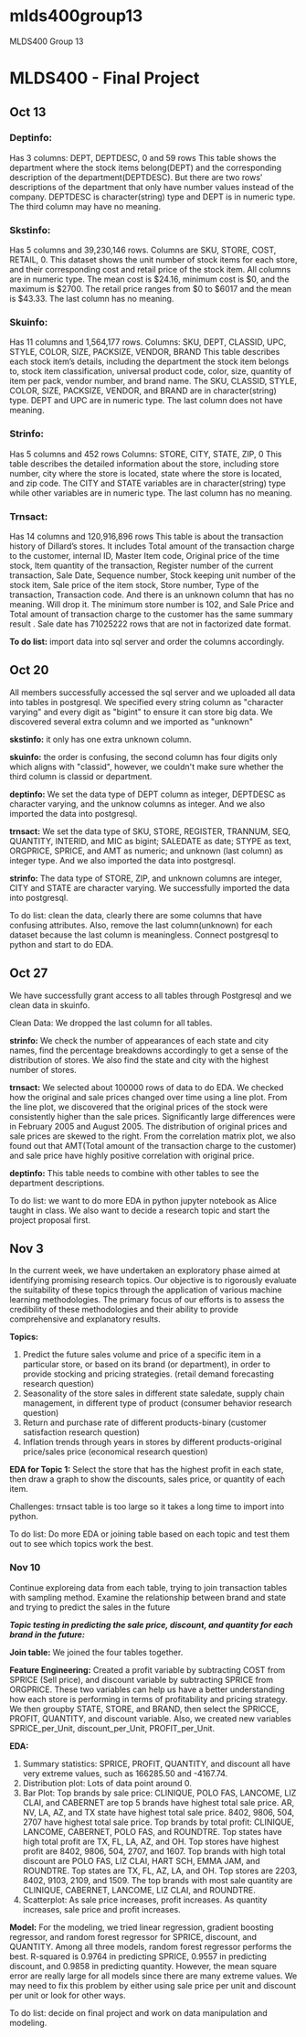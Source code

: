 # mlds400group13
MLDS400 Group 13

# MLDS400 - Final Project

## Oct 13 

### Deptinfo: 
Has 3 columns: DEPT, DEPTDESC, 0 and 59 rows
This table shows the department where the stock items belong(DEPT) and the corresponding description of the department(DEPTDESC). But there are two rows’ descriptions of the department that only have number values instead of the company. DEPTDESC is character(string) type and DEPT is in numeric type. The third column may have no meaning. 

### Skstinfo:
Has 5 columns and 39,230,146 rows. 
Columns are SKU, STORE, COST, RETAIL, 0.
This dataset shows the unit number of stock items for each store, and their corresponding cost and retail price of the stock item. All columns are in numeric type. The mean cost is $24.16, minimum cost is $0, and the maximum is $2700. The retail price ranges from $0 to $6017 and the mean is $43.33. The last column has no meaning. 

### Skuinfo:
Has 11 columns and 1,564,177 rows. 
Columns: SKU, DEPT, CLASSID, UPC, STYLE, COLOR, SIZE, PACKSIZE, VENDOR, BRAND 
This table describes each stock item’s details, including the department the stock item belongs to, stock item classification, universal product code, color, size, quantity of item per pack, vendor number, and brand name. The SKU, CLASSID, STYLE, COLOR, SIZE, PACKSIZE, VENDOR, and BRAND are in character(string) type. DEPT and UPC are in numeric type. The last column does not have meaning.

### Strinfo:
Has 5 columns and 452 rows
Columns: STORE, CITY, STATE, ZIP, 0
This table describes the detailed information about the store, including store number, city where the store is located, state where the store is located, and zip code. The CITY and STATE variables are in character(string) type while other variables are in numeric type. The last column has no meaning. 

### Trnsact:
Has 14 columns and 120,916,896 rows
This table is about the transaction history of Dillard’s stores. It includes Total amount of the transaction charge to the customer, internal ID, Master Item code, Original price of the time stock, Item quantity of the transaction, Register number of the current transaction, Sale Date, Sequence number, Stock keeping unit number of the stock item, Sale price of the item stock, Store number, Type of the transaction, Transaction code. And there is an unknown column that has no meaning. Will drop it. The minimum store number is 102, and Sale Price and  Total amount of transaction charge to the customer has the same summary result . Sale date has 71025222 rows  that are not in factorized date format.

**To do list:** import data into sql server and order the columns accordingly.


## Oct 20 

All members successfully accessed the sql server and we uploaded all data into tables in postgresql. We specified every string column as "character varying" and every digit as "bigint" to ensure it can store big data. We discovered several extra column and we imported as "unknown"

**skstinfo:** it only has one extra unknown column.

**skuinfo:** the order is confusing, the second column has four digits only which aligns with "classid", however, we couldn't make sure whether the third column is classid or department.

**deptinfo:** We set the data type of DEPT column as integer, DEPTDESC as character varying, and the unknow columns as integer. And we also imported the data into postgresql.

**trnsact:** We set the data type of SKU, STORE, REGISTER, TRANNUM, SEQ, QUANTITY, INTERID, and MIC as bigint; SALEDATE as date; STYPE as text, ORGPRICE, SPRICE, and AMT as numeric; and unknown (last column) as integer type. And we also imported the data into postgresql.

**strinfo:** The data type of STORE, ZIP, and unknown columns are integer, CITY and STATE are character varying. We successfully imported the data into postgresql.

To do list: clean the data, clearly there are some columns that have confusing attributes. Also, remove the last column(unknown) for each dataset because the last column is meaningless. Connect postgresql to python and start to do EDA.

## Oct 27

We have successfully grant access to all tables through Postgresql and we clean data in skuinfo. 

Clean Data: We dropped the last column for all tables. 

**strinfo:** We check the number of appearances of each state and city names, find the percentage breakdowns accordingly to get a sense of the distribution of stores. We also find the state and city with the highest number of stores.

**trnsact:** We selected about 100000 rows of data to do EDA. We checked how the original and sale prices changed over time using a line plot. From the line plot, we discovered that the original prices of the stock were consistently higher than the sale prices. Significantly large differences were in February 2005 and August 2005. The distribution of original prices and sale prices are skewed to the right. From the correlation matrix plot, we also found out that AMT(Total amount of the transaction charge to the customer) and sale price have highly positive correlation with original price.

**deptinfo:** This table needs to combine with other tables to see the department descriptions.

To do list: we want to do more EDA in python jupyter notebook as Alice taught in class. We also want to decide a research topic and start the project proposal first.

## Nov 3
In the current week, we have undertaken an exploratory phase aimed at identifying promising research topics. Our objective is to rigorously evaluate the suitability of these topics through the application of various machine learning methodologies. The primary focus of our efforts is to assess the credibility of these methodologies and their ability to provide comprehensive and explanatory results.

**Topics:** 
1. Predict the future sales volume and price of a specific item in a particular store, or based on its brand (or department), in order to provide stocking and pricing strategies. (retail demand forecasting research question)
2. Seasonality of the store sales in different state saledate, supply chain management, in different type of product (consumer behavior research question)
3. Return and purchase rate of different products-binary (customer satisfaction research question)
4. Inflation trends through years in stores by different products-original price/sales price (economical research question)

**EDA for Topic 1:**
Select the store that has the highest profit in each state, then draw a graph to show the discounts, sales price, or quantity of each item.  

Challenges: trnsact table is too large so it takes a long time to import into python.

To do list: Do more EDA or joining table based on each topic and test them out to see which topics work the best.

### Nov 10
Continue exploreing data from each table, trying to join transaction tables with sampling method.
Examine the relationship between brand and state and trying to predict the sales in the future

***Topic testing in predicting the sale price, discount, and quantity for each brand in the future:*** 

**Join table:** We joined the four tables together. 

**Feature Engineering:** Created a profit variable by subtracting COST from SPRICE (Sell price), and discount variable by subtracting SPRICE from ORGPRICE. These two variables can help us have a better understanding how each store is performing in terms of profitability and pricing strategy. We then groupby STATE, STORE, and BRAND, then select the SPRICCE, PROFIT, QUANTITY, and discount variable. Also, we created new variables SPRICE_per_Unit, discount_per_Unit, PROFIT_per_Unit. 

**EDA:** 
1. Summary statistics: SPRICE, PROFIT, QUANTITY, and discount all have very extreme values, such as 166285.50 and -4167.74.
2. Distribution plot: Lots of data point around 0.
3. Bar Plot: Top brands by sale price: CLINIQUE, POLO FAS, LANCOME, LIZ CLAI, and CABERNET are top 5 brands have highest total sale price. AR, NV, LA, AZ, and TX state have highest total sale price. 8402, 9806, 504, 2707 have highest total sale price. Top brands by total profit: CLINIQUE, LANCOME, CABERNET, POLO FAS, and ROUNDTRE. Top states have high total profit are TX, FL, LA, AZ, and OH. Top stores have highest profit are 8402, 9806, 504, 2707, and 1607. Top brands with high total discount are POLO FAS, LIZ CLAI, HART SCH, EMMA JAM, and ROUNDTRE. Top states are TX, FL, AZ, LA, and OH. Top stores are 2203, 8402, 9103, 2109, and 1509. The top brands with most sale quantity are CLINIQUE, CABERNET, LANCOME, LIZ CLAI, and ROUNDTRE. 
4. Scatterplot: As sale price increases, profit increases. As quantity increases, sale price and profit increases.

**Model:** For the modeling, we tried linear regression, gradient boosting regressor, and random forest regressor for SPRICE, discount, and QUANTITY. Among all three models, random forest regressor performs the best. R-squared is 0.9764 in predicting SPRICE, 0.9557 in predicting discount, and 0.9858 in predicting quantity. However, the mean square error are really large for all models since there are many extreme values. We may need to fix this problem by either using sale price per unit and discount per unit or look for other ways. 

To do list: decide on final project and work on data manipulation and modeling.

